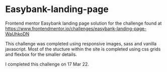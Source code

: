 # Easybank-landing-page
Frontend mentor Easybank landing page solution for the challenge found at https://www.frontendmentor.io/challenges/easybank-landing-page-WaUhkoDN

This challenge was completed using responsive images, sass and vanilla javascript. Most of the stucture within the site is completed using css grids and flexbox for the smaller details.

I completed this challenge on 17 Mar 22.

